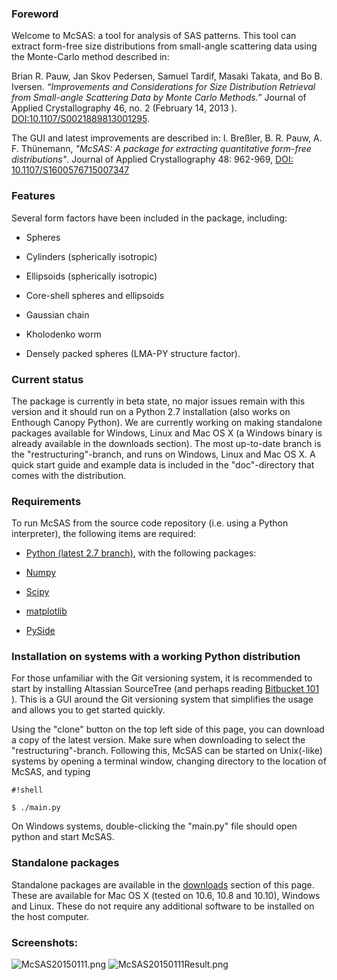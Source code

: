 ### Foreword ###
Welcome to McSAS: a tool for analysis of SAS patterns. 
This tool can extract form-free size distributions from small-angle scattering data using the Monte-Carlo method described in:

Brian R. Pauw, Jan Skov Pedersen, Samuel Tardif, Masaki Takata, and Bo B. Iversen. *“Improvements and Considerations for Size Distribution Retrieval from Small-angle Scattering Data by Monte Carlo Methods.”* Journal of Applied Crystallography 46, no. 2 (February 14, 2013    ). [DOI:10.1107/S0021889813001295](http://dx.doi.org/10.1107/S0021889813001295).

The GUI and latest improvements are described in:
I. Breßler, B. R. Pauw, A. F. Thünemann, *"McSAS: A package for extracting quantitative form-free distributions"*. Journal of Applied Crystallography 48: 962-969, [DOI: 10.1107/S1600576715007347](http://dx.doi.org/10.1107/S1600576715007347)

### Features ###

Several form factors have been included in the package, including:

- Spheres

- Cylinders (spherically isotropic)

- Ellipsoids (spherically isotropic)

- Core-shell spheres and ellipsoids

- Gaussian chain

- Kholodenko worm

- Densely packed spheres (LMA-PY structure factor). 

### Current status ###
The package is currently in beta state, no major issues remain with this version and it should run on a Python 2.7 installation (also works on Enthough Canopy Python).
We are currently working on making standalone packages available for Windows, Linux and Mac OS X (a Windows binary is already available in the downloads section). 
The most up-to-date branch is the "restructuring"-branch, and runs on Windows, Linux and Mac OS X. 
A quick start guide and example data is included in the "doc"-directory that comes with the distribution. 

### Requirements ###
To run McSAS from the source code repository (i.e. using a Python interpreter), the following items are required:

- [Python (latest 2.7 branch)](https://www.python.org/downloads/), with the following packages:

- [Numpy](http://www.scipy.org/scipylib/download.html) 

- [Scipy](http://www.scipy.org/scipylib/download.html) 

- [matplotlib](http://matplotlib.org/downloads.html) 

- [PySide](http://qt-project.org/wiki/PySide) 

### Installation on systems with a working Python distribution ###
For those unfamiliar with the Git versioning system, it is recommended to start by installing Altassian SourceTree (and perhaps reading [Bitbucket 101](https://confluence.atlassian.com/display/BITBUCKET/Bitbucket+101) ). 
This is a GUI around the Git versioning system that simplifies the usage and allows you to get started quickly. 

Using the "clone" button on the top left side of this page, you can download a copy of the latest version. 
Make sure when downloading to select the "restructuring"-branch. 
Following this, McSAS can be started on Unix(-like) systems by opening a terminal window, changing directory to the location of McSAS, and typing 

```
#!shell

$ ./main.py
```

On Windows systems, double-clicking the "main.py" file should open python and start McSAS.

### Standalone packages ###
Standalone packages are available in the [downloads](https://bitbucket.org/pkwasniew/mcsas/downloads) section of this page. 
These are available for Mac OS X (tested on 10.6, 10.8 and 10.10), Windows and Linux. 
These do not require any additional software to be installed on the host computer. 

### Screenshots: ###
![McSAS20150111.png](https://bitbucket.org/repo/jkGXGq/images/2699194750-McSAS20150111.png)
![McSAS20150111Result.png](https://bitbucket.org/repo/jkGXGq/images/4000224154-McSAS20150111Result.png)